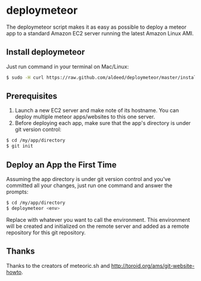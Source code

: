 # deploymeteor

The deploymeteor script makes it as easy as possible to deploy a meteor app to a standard Amazon EC2 server running the latest Amazon Linux AMI.

## Install deploymeteor

Just run command in your terminal on Mac/Linux:

```bash
$ sudo -H curl https://raw.github.com/aldeed/deploymeteor/master/install | sh
```

## Prerequisites

1. Launch a new EC2 server and make note of its hostname. You can deploy multiple meteor apps/websites to this one server.
2. Before deploying each app, make sure that the app's directory is under git version control:

```bash
$ cd /my/app/directory
$ git init
```

## Deploy an App the First Time

Assuming the app directory is under git version control and you've committed all your changes, just run one command and answer the prompts:

```bash
$ cd /my/app/directory
$ deploymeteor <env>
```

Replace <env> with whatever you want to call the environment. This environment will be created and initialized on the remote server and added as a remote repository for this git repository.

## Thanks

Thanks to the creators of meteoric.sh and http://toroid.org/ams/git-website-howto.